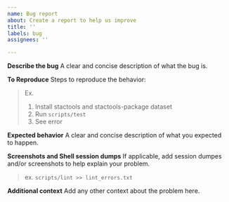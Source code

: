 ```yaml
---
name: Bug report
about: Create a report to help us improve
title: ''
labels: bug
assignees: ''

---
```


**Describe the bug**
A clear and concise description of what the bug is.

**To Reproduce**
Steps to reproduce the behavior:

> Ex.
>
> 1. Install stactools and stactools-package dataset
> 2. Run `scripts/test`
> 3. See error

**Expected behavior**
A clear and concise description of what you expected to happen.

**Screenshots and Shell session dumps**
If applicable, add session dumpes and/or screenshots to help explain your problem.

> ex. `scripts/lint >> lint_errors.txt`

**Additional context**
Add any other context about the problem here.
